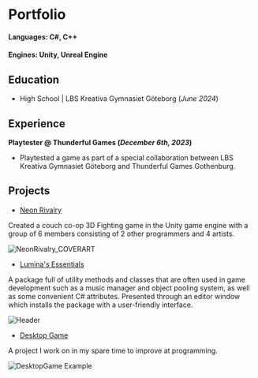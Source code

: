 # Portfolio

#### Languages: C#, C++

#### Engines: Unity, Unreal Engine

## Education

- High School | LBS Kreativa Gymnasiet Göteborg (_June 2024_)

## Experience

**Playtester @ Thunderful Games (_December 6th, 2023_)**

- Playtested a game as part of a special collaboration between LBS Kreativa Gymnasiet Göteborg and Thunderful Games Gothenburg.

## Projects

- [Neon Rivalry](My-Projects.md#neon-rivalry)

Created a couch co-op 3D Fighting game in the Unity game engine with a group of 6 members consisting of 2 other programmers and 4 artists.

![NeonRivalry_COVERART](https://github.com/ltsLumina/ltsLumina.github.io/assets/119983088/dd86e26c-a9f1-4fa5-ad1e-d7e67c983a79)

- [Lumina's Essentials](https://github.com/ltsLumina/Lumina-Essentials)

A package full of utility methods and classes that are often used in game development such as a music manager and object pooling system, as well as some convenient C# attributes.
Presented through an editor window which installs the package with a user-friendly interface.

![Header](https://github.com/ltsLumina/ltsLumina.github.io/assets/119983088/d18db0a3-6aa5-465d-b052-b8888185d4ca)

- [Desktop Game](https://github.com/ltsLumina/DesktopGame)

A project I work on in my spare time to improve at programming.

![DesktopGame Example](https://github.com/ltsLumina/ltsLumina.github.io/assets/119983088/9c6d99ab-89db-451e-952c-32de2a49ed7e)